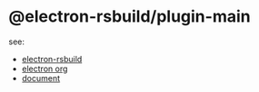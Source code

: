 # @electron-rsbuild/plugin-main

see:

- [electron-rsbuild](https://github.com/electron-rsbuild/electron-rsbuild)
- [electron org](https://github.com/electron-rsbuild/electron-rsbuild)
- [document](https://electron-rsbuild.org)
